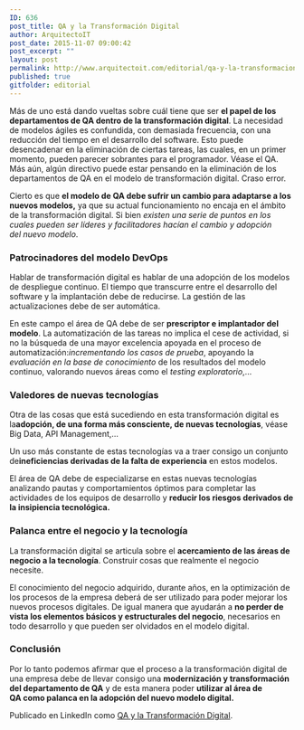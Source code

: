 ```yaml
---
ID: 636
post_title: QA y la Transformación Digital
author: ArquitectoIT
post_date: 2015-11-07 09:00:42
post_excerpt: ""
layout: post
permalink: http://www.arquitectoit.com/editorial/qa-y-la-transformacion-digital/
published: true
gitfolder: editorial
---
```

Más de uno está dando vueltas sobre cuál tiene que ser <strong>el papel de los departamentos de QA dentro de la transformación digital</strong>. La necesidad de modelos ágiles es confundida, con demasiada frecuencia, con una reducción del tiempo en el desarrollo del software. Esto puede desencadenar en la eliminación de ciertas tareas, las cuales, en un primer momento, pueden parecer sobrantes para el programador. Véase el QA. Más aún, algún directivo puede estar pensando en la eliminación de los departamentos de QA en el modelo de transformación digital. Craso error.

Cierto es que <strong>el modelo de QA debe sufrir un cambio para adaptarse a los nuevos modelos,</strong> ya que su actual funcionamiento no encaja en el ámbito de la transformación digital. Si bien <em>existen una serie de puntos en los cuales pueden ser líderes y facilitadores hacían el cambio y adopción del nuevo modelo</em>.
<h3><strong>Patrocinadores del modelo DevOps</strong></h3>
Hablar de transformación digital es hablar de una adopción de los modelos de despliegue continuo. El tiempo que transcurre entre el desarrollo del software y la implantación debe de reducirse. La gestión de las actualizaciones debe de ser automática.

En este campo el área de QA debe de ser <strong>prescriptor e implantador del modelo</strong>. La automatización de las tareas no implica el cese de actividad, si no la búsqueda de una mayor excelencia apoyada en el proceso de automatización:<em>incrementando los casos de prueba</em>, apoyando la <em>evaluación en la base de conocimiento</em> de los resultados del modelo continuo, valorando nuevos áreas como el <em>testing exploratorio</em>,...
<h3><strong>Valedores de nuevas tecnologías</strong></h3>
Otra de las cosas que está sucediendo en esta transformación digital es la<strong>adopción, de una forma más consciente, de nuevas tecnologías</strong>, véase Big Data, API Management,...

Un uso más constante de estas tecnologías va a traer consigo un conjunto de<strong>ineficiencias derivadas de la falta de experiencia</strong> en estos modelos.

El área de QA debe de especializarse en estas nuevas tecnologías analizando pautas y comportamientos óptimos para completar las actividades de los equipos de desarrollo y <strong>reducir los riesgos derivados de la insipiencia tecnológica.</strong>
<h3><strong>Palanca entre el negocio y la tecnología</strong></h3>
La transformación digital se articula sobre el <strong>acercamiento de las áreas de negocio a la tecnología</strong>. Construir cosas que realmente el negocio necesite.

El conocimiento del negocio adquirido, durante años, en la optimización de los procesos de la empresa deberá de ser utilizado para poder mejorar los nuevos procesos digitales. De igual manera que ayudarán a <strong>no perder de vista los elementos básicos y estructurales del negocio</strong>, necesarios en todo desarrollo y que pueden ser olvidados en el modelo digital.
<h3><strong>Conclusión</strong></h3>
Por lo tanto podemos afirmar que el proceso a la transformación digital de una empresa debe de llevar consigo una <strong>modernización y transformación del departamento de QA</strong> y de esta manera poder <strong>utilizar al área de QA como palanca en la adopción del nuevo modelo digital.</strong>

Publicado en LinkedIn como <a href="https://www.linkedin.com/pulse/qa-y-la-transformaci%C3%B3n-digital-victor-cuervo">QA y la Transformación Digital</a>.
